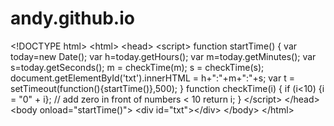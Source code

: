 # andy.github.io
&lt;!DOCTYPE html> &lt;html> &lt;head> &lt;script> function startTime() {     var today=new Date();     var h=today.getHours();     var m=today.getMinutes();     var s=today.getSeconds();     m = checkTime(m);     s = checkTime(s);     document.getElementById('txt').innerHTML = h+":"+m+":"+s;     var t = setTimeout(function(){startTime()},500); } function checkTime(i) {     if (i&lt;10) {i = "0" + i};  // add zero in front of numbers &lt; 10     return i; } &lt;/script> &lt;/head>  &lt;body onload="startTime()">  &lt;div id="txt">&lt;/div>  &lt;/body> &lt;/html>
